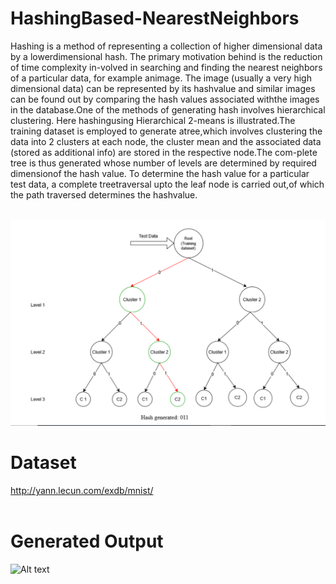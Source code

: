 # HashingBased-NearestNeighbors
Hashing is a method of representing a collection of higher dimensional data by a lowerdimensional hash. The primary motivation behind is the reduction of time complexity in-volved in searching and finding the nearest neighbors of a particular data, for example animage.  The image (usually a very high dimensional data) can be represented by its hashvalue and similar images can be found out by comparing the hash values associated withthe images in the database.One  of  the  methods  of  generating  hash  involves  hierarchical  clustering.   Here  hashingusing Hierarchical 2-means is illustrated.The training dataset is employed to generate atree,which involves clustering the data into 2 clusters at each node, the cluster mean and the associated data (stored as additional info) are stored in the respective node.The com-plete tree is thus generated whose number of levels are determined by required dimensionof the hash value.  To determine the hash value for a particular test data, a complete treetraversal upto the leaf node is carried out,of which the path traversed determines the hashvalue.<br/> <br/>

![Alt text](Hashing_Tree.PNG?raw=true "Title")

# Dataset
http://yann.lecun.com/exdb/mnist/<br/> <br/>
# Generated Output
![Alt text](relative/path/to/img.jpg?raw=true "Title")

